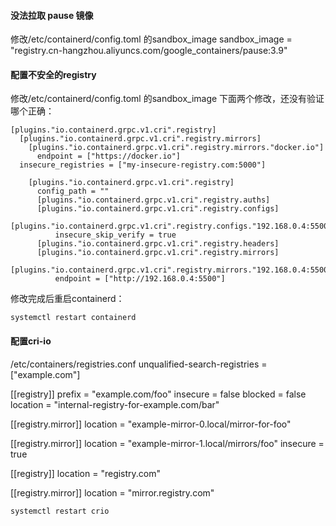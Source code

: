 #### 没法拉取  pause 镜像
修改/etc/containerd/config.toml 的sandbox_image
   sandbox_image = "registry.cn-hangzhou.aliyuncs.com/google_containers/pause:3.9"

#### 配置不安全的registry
修改/etc/containerd/config.toml 的sandbox_image
下面两个修改，还没有验证哪个正确：
```
[plugins."io.containerd.grpc.v1.cri".registry]
  [plugins."io.containerd.grpc.v1.cri".registry.mirrors]
    [plugins."io.containerd.grpc.v1.cri".registry.mirrors."docker.io"]
      endpoint = ["https://docker.io"]
  insecure_registries = ["my-insecure-registry.com:5000"]
```


```
    [plugins."io.containerd.grpc.v1.cri".registry]
      config_path = ""
      [plugins."io.containerd.grpc.v1.cri".registry.auths]
      [plugins."io.containerd.grpc.v1.cri".registry.configs]
        [plugins."io.containerd.grpc.v1.cri".registry.configs."192.168.0.4:5500".tls]
          insecure_skip_verify = true
      [plugins."io.containerd.grpc.v1.cri".registry.headers]
      [plugins."io.containerd.grpc.v1.cri".registry.mirrors]
        [plugins."io.containerd.grpc.v1.cri".registry.mirrors."192.168.0.4:5500"]
          endpoint = ["http://192.168.0.4:5500"]
```


修改完成后重启containerd：
```
systemctl restart containerd
```

#### 配置cri-io
/etc/containers/registries.conf
unqualified-search-registries = ["example.com"]

[[registry]]
prefix = "example.com/foo"
insecure = false
blocked = false
location = "internal-registry-for-example.com/bar"

[[registry.mirror]]
location = "example-mirror-0.local/mirror-for-foo"

[[registry.mirror]]
location = "example-mirror-1.local/mirrors/foo"
insecure = true

[[registry]]
location = "registry.com"

[[registry.mirror]]
location = "mirror.registry.com"



```
systemctl restart crio
```
